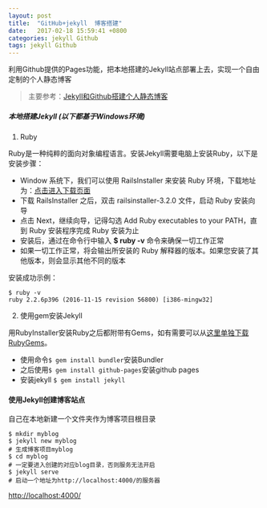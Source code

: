 ```yaml
---
layout: post
title:  "GitHub+jekyll  博客搭建"
date:   2017-02-18 15:59:41 +0800
categories: jekyll Github
tags: jekyll Github
---
```

 利用Github提供的Pages功能，把本地搭建的Jekyll站点部署上去，实现一个自由定制的个人静态博客
> 主要参考：[Jekyll和Github搭建个人静态博客](http://pwnny.cn/original/2016/06/26/MakeBlog.html#NativeBuild03)

#####  本地搭建Jekyll (以下都基于Windows环境)

1. Ruby

Ruby是一种纯粹的面向对象编程语言。安装Jekyll需要电脑上安装Ruby，以下是安装步骤：

- Window 系统下，我们可以使用 RailsInstaller 来安装 Ruby 环境，下载地址为：[点击进入下载页面](http://railsinstaller.org/en)
- 下载 RailsInstaller 之后，双击 railsinstaller-3.2.0 文件，启动 Ruby 安装向导
- 点击 Next，继续向导，记得勾选 Add Ruby executables to your PATH，直到 Ruby 安装程序完成 Ruby 安装为止
- 安装后，通过在命令行中输入 **$ ruby -v** 命令来确保一切工作正常
- 如果一切工作正常，将会输出所安装的 Ruby 解释器的版本。如果您安装了其他版本，则会显示其他不同的版本

安装成功示例：
``` 
$ ruby -v
ruby 2.2.6p396 (2016-11-15 revision 56800) [i386-mingw32]   
```
2. 使用gem安装Jekyll

用RubyInstaller安装Ruby之后都附带有Gems，如有需要可以从[这里单独下载RubyGems](https://rubygems.org/pages/download)。  
* 使用命令`$ gem install bundler`安装Bundler
* 之后使用`$ gem install github-pages`安装github pages 
* 安装jekyll `$ gem install jekyll`

#### 使用Jekyll创建博客站点
自己在本地新建一个文件夹作为博客项目根目录
```
$ mkdir myblog 
$ jekyll new myblog 
# 生成博客项目myblog
$ cd myblog
# 一定要进入创建的对应blog目录，否则服务无法开启
$ jekyll serve
# 启动一个地址为http://localhost:4000/的服务器
```
[http://localhost:4000/](http://localhost:4000/)